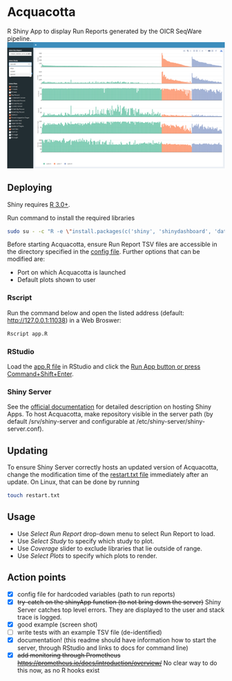 # Acquacotta
R Shiny App to display Run Reports generated by the OICR SeqWare pipeline.
![How it looks](docs/example_look.png)

## Deploying
Shiny requires [R 3.0+](https://www.r-project.org/).

Run command to install the required libraries
```bash
sudo su - -c "R -e \"install.packages(c('shiny', 'shinydashboard', 'data.table', 'plotly', 'stringr', 'yaml'), repos='http://cran.rstudio.com/')\""
```

Before starting Acquacotta, ensure Run Report TSV files are accessible in the directory specified in the [config file](config.yaml). Further options that can be modified are:
* Port on which Acquacotta is launched
* Default plots shown to user

### Rscript
Run the command below and open the listed address (default: http://127.0.0.1:11038) in a Web Broswer:
```bash
Rscript app.R
```

### RStudio
Load the [app.R file](app.R) in RStudio and click the [Run App button or press Command+Shift+Enter](https://shiny.rstudio.com/tutorial/written-tutorial/lesson1/).

### Shiny Server
See the [official documentation](http://docs.rstudio.com/shiny-server/#restarting-an-application) for detailed description on hosting Shiny Apps. To host Acquacotta, make repository visible in the server path (by default /srv/shiny-server and configurable at /etc/shiny-server/shiny-server.conf). 

## Updating
To ensure Shiny Server correctly hosts an updated version of Acquacotta, change the modification time of the [restart.txt file](restart.txt) immediately after an update. On Linux, that can be done by running
```bash
touch restart.txt
```

## Usage
* Use *Select Run Report* drop-down menu to select Run Report to load.
* Use *Select Study* to specify which study to plot.
* Use *Coverage* slider to exclude libraries that lie outside of range.
* Use *Select Plots* to specify which plots to render.


## Action points
- [x] config file for hardcoded variables (path to run reports)
- [x] ~~try-catch on the shinyApp function (to not bring down the server)~~ Shiny Server catches top level errors. They are displayed to the user and stack trace is logged.
- [x] good example (screen shot)
- [ ] write tests with an example TSV file (de-identified)
- [x] documentation! (this readme should have information how to start the server, through RStudio and links to docs for command line)
- [x] ~~add monitoring through Prometheus https://prometheus.io/docs/introduction/overview/~~ No clear way to do this now, as no R hooks exist
